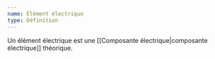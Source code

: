 ```yaml
---
name: Élément électrique
type: Définition
---
```

Un élément électrique est une [[Composante électrique|composante électrique]] théorique.
